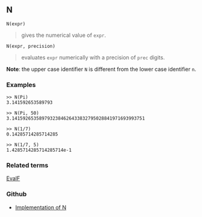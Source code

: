 ## N

```
N(expr)
```

> gives the numerical value of `expr`.  


```
N(expr, precision)
```

> evaluates `expr` numerically with a precision of `prec` digits.  


**Note**: the upper case identifier `N` is different from the lower case identifier `n`.
 
### Examples 

``` 
>> N(Pi)
3.141592653589793

>> N(Pi, 50)
3.1415926535897932384626433832795028841971693993751

>> N(1/7)
0.14285714285714285

>> N(1/7, 5)
1.4285714285714285714e-1
```
 
### Related terms 
[EvalF](EvalF.md)
 
### Github
* [Implementation of N](https://github.com/axkr/symja_android_library/blob/master/symja_android_library/matheclipse-core/src/main/java/org/matheclipse/core/builtin/Arithmetic.java#L2501) 
